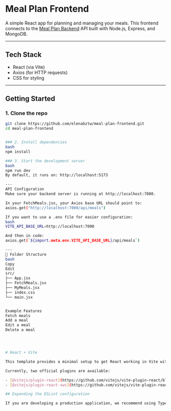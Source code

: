 # Meal Plan Frontend

A simple React app for planning and managing your meals. This frontend connects to the [Meal Plan Backend](https://github.com/elenabztw/meal-plan-backend) API built with Node.js, Express, and MongoDB.

---

## Tech Stack

- React (via Vite)
- Axios (for HTTP requests)
- CSS for styling

---

## Getting Started

### 1. Clone the repo

```bash
git clone https://github.com/elenabztw/meal-plan-frontend.git
cd meal-plan-frontend


### 2. Install dependencies
bash
npm install

### 3. Start the development server
bash
npm run dev
By default, it runs on: http://localhost:5173

---
API Configuration
Make sure your backend server is running at http://localhost:7000.

In your FetchMeals.jsx, your Axios base URL should point to:
axios.get("http://localhost:7000/api/meals")

If you want to use a .env file for easier configuration:
bash
VITE_API_BASE_URL=http://localhost:7000

And then in code:
axios.get(`${import.meta.env.VITE_API_BASE_URL}/api/meals`)

---
📁 Folder Structure
bash
Copy
Edit
src/
├── App.jsx
├── FetchMeals.jsx
├── MyMeals.jsx
├── index.css
└── main.jsx


Example Features
Fetch meals
Add a meal
Edit a meal
Delete a meal




# React + Vite

This template provides a minimal setup to get React working in Vite with HMR and some ESLint rules.

Currently, two official plugins are available:

- [@vitejs/plugin-react](https://github.com/vitejs/vite-plugin-react/blob/main/packages/plugin-react) uses [Babel](https://babeljs.io/) for Fast Refresh
- [@vitejs/plugin-react-swc](https://github.com/vitejs/vite-plugin-react/blob/main/packages/plugin-react-swc) uses [SWC](https://swc.rs/) for Fast Refresh

## Expanding the ESLint configuration

If you are developing a production application, we recommend using TypeScript with type-aware lint rules enabled. Check out the [TS template](https://github.com/vitejs/vite/tree/main/packages/create-vite/template-react-ts) for information on how to integrate TypeScript and [`typescript-eslint`](https://typescript-eslint.io) in your project.
